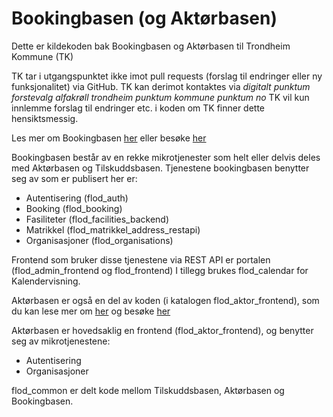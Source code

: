 Bookingbasen (og Aktørbasen)
================================

Dette er kildekoden bak Bookingbasen og Aktørbasen til Trondheim Kommune (TK)

TK tar i utgangspunktet ikke imot pull requests (forslag til endringer eller ny funksjonalitet) via GitHub.
TK kan derimot kontaktes via _digitalt punktum forstevalg alfakrøll trondheim punktum kommune punktum no_
TK vil kun innlemme forslag til endringer etc. i koden om TK finner dette hensiktsmessig.

Les mer om Bookingbasen [her](http://www.trondheim.kommune.no/content/1117741288/Bookingbasen---sok-om-lan-av-lokale)
eller besøke [her](https://booking.trondheim.kommune.no/)

Bookingbasen består av en rekke mikrotjenester som helt eller delvis deles med Aktørbasen og Tilskuddsbasen.
Tjenestene bookingbasen benytter seg av som er publisert her er:
* Autentisering (flod_auth)
* Booking (flod_booking)
* Fasiliteter (flod_facilities_backend)
* Matrikkel (flod_matrikkel_address_restapi)
* Organisasjoner (flod_organisations)

Frontend som bruker disse tjenestene via REST API er portalen (flod_admin_frontend og flod_frontend)
I tillegg brukes flod_calendar for Kalendervisning.

Aktørbasen er også en del av koden (i katalogen flod_aktor_frontend), som du kan lese mer om [her](http://www.trondheim.kommune.no/aktorbasen/)
og besøke [her](https://organisasjoner.trondheim.kommune.no/)

Aktørbasen er hovedsaklig en frontend (flod_aktor_frontend), og benytter seg av mikrotjenestene:
* Autentisering
* Organisasjoner

flod_common er delt kode mellom Tilskuddsbasen, Aktørbasen og Bookingbasen.
